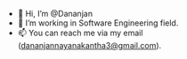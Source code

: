 - 👋 Hi, I’m @Dananjan
- 👀 I’m working in Software Engineering field.
- 📫 You can reach me via my email (dananjannayanakantha3@gmail.com).

<!---
Dananjan/Dananjan is a ✨ special ✨ repository because its `README.md` (this file) appears on your GitHub profile.
You can click the Preview link to take a look at your changes.
--->

